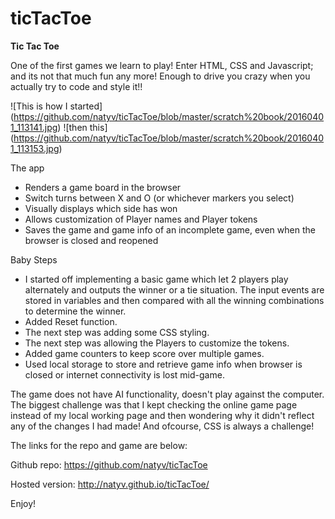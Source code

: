 # ticTacToe
**Tic Tac Toe**

One of the first games we learn to play! Enter HTML, CSS  and Javascript; and its not that much fun any more!
Enough to drive you crazy when you actually try to code and style it!! 

![This is how I started] (https://github.com/natyv/ticTacToe/blob/master/scratch%20book/20160401_113141.jpg)
![then this] (https://github.com/natyv/ticTacToe/blob/master/scratch%20book/20160401_113153.jpg)

The app 
* Renders a game board in the browser
* Switch turns between X and O (or whichever markers you select)
* Visually displays which side has won 
* Allows customization of Player names and Player tokens
* Saves the game and game info of an incomplete game, even when the browser is closed and reopened

Baby Steps
- I started off implementing a basic game which let 2 players play alternately and outputs the winner or a tie 
situation. The input events are stored in variables and then compared with all the winning combinations to determine
the winner.
- Added Reset function.
- The next step was adding some CSS styling. 
- The next step was allowing the Players to customize the tokens.
- Added game counters to keep score over multiple games.
- Used local storage to store and retrieve game info when browser is closed or internet connectivity is lost 
mid-game.

The game does not have AI functionality, doesn't play against the computer. The biggest challenge was that I kept
checking the online game page instead of my local working page and then wondering why it didn't reflect any of the
changes I had made! And ofcourse, CSS is always a challenge! 

The links for the repo and game are below:

Github repo: https://github.com/natyv/ticTacToe

Hosted version: http://natyv.github.io/ticTacToe/

Enjoy!
